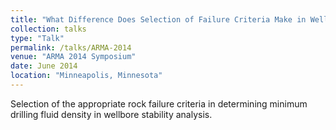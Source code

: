 ```yaml
---
title: "What Difference Does Selection of Failure Criteria Make in Wellbore Stability Analysis?"
collection: talks
type: "Talk"
permalink: /talks/ARMA-2014
venue: "ARMA 2014 Symposium"
date: June 2014
location: "Minneapolis, Minnesota"
---
```


Selection of the appropriate rock failure criteria in determining minimum drilling fluid density in wellbore stability analysis.

